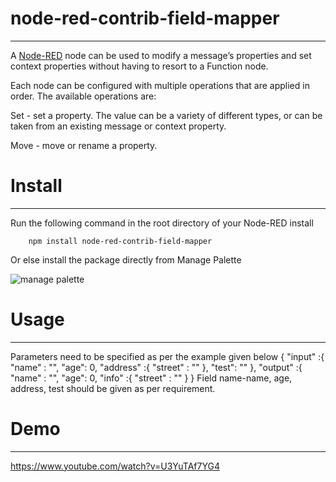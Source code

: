 
# node-red-contrib-field-mapper
-------

A <a href="http://nodered.org" target="_new">Node-RED</a> node can be used to modify a message’s properties and set context properties without having to resort to a Function node.

Each node can be configured with multiple operations that are applied in order. The available operations are:

Set - set a property. The value can be a variety of different types, or can be taken from an existing message or context property.
<p>Move - move or rename a property.</p>

# Install
-------

Run the following command in the root directory of your Node-RED install

        npm install node-red-contrib-field-mapper

Or else install the package directly from Manage Palette



<img src='https://static.node.iopulsedev.net/ManagePalette.png' alt='manage palette'>


# Usage
-------

Parameters need to be specified as per the example given below
{
  "input" :{
    "name" : "",
    "age": 0,
    "address" :{
      "street" : ""
    },
    "test": ""
  },
    "output" :{
    "name" : "",
    "age": 0,
    "info" :{
      "street" : ""
    }
}
Field name-name, age, address, test should be given as per requirement.


# Demo
-------

https://www.youtube.com/watch?v=U3YuTAf7YG4
